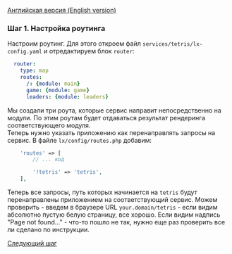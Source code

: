 [Английская версия (English version)](https://github.com/epicoon/lx-doc-articles/en/app-dev/expl1/1_routing.md)

### Шаг 1. Настройка роутинга

Настроим роутинг. Для этого откроем файл `services/tetris/lx-config.yaml` и отредактируем блок `router`:
```yaml
  router:
    type: map
    routes:
      /: {module: main}
      game: {module: game}
      leaders: {module: leaders}
```
Мы создали три роута, которые сервис направит непосредственно на модули. По этим роутам будет отдаваться результат рендеринга соответствующего модуля.<br>
Теперь нужно указать приложению как перенаправлять запросы на сервис. В файле `lx/config/routes.php` добавим:
```php
	'routes' => [
		// ... код

		'!tetris' => 'tetris',
	],
```
Теперь все запросы, путь которых начинается на `tetris` будут перенаправлены приложением на соответствующий сервис. Можем проверить - введем в браузере URL `your.domain/tetris` - если видим абсолютно пустую белую страницу, все хорошо. Если видим надпись "Page not found..." - что-то пошло не так, нужно еще раз проверить все ли сделано по инструкции.

[Следующий шаг](https://github.com/epicoon/lx-doc-articles/ru/app-dev/expl1/2_game_view.md)
